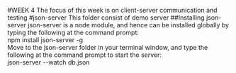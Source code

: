 #WEEK 4
The focus of this week is on client-server communication and testing
#json-server
This folder consist of demo server
##Installing json-server
json-server is a node module, and hence can be installed globally by typing the following at the command prompt:<br/>
     npm install json-server -g <br/>
Move to the json-server folder in your terminal window, and type the following at the command prompt to start the server:<br/>
     json-server --watch db.json
